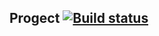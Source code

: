 ## Progect [![Build status](https://ci.appveyor.com/api/projects/status/bep0kgauif63es50?svg=true)](https://ci.appveyor.com/project/KiraKoddy/selenium)